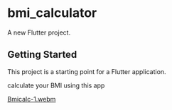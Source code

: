 # bmi_calculator

A new Flutter project.

## Getting Started

This project is a starting point for a Flutter application.


calculate your BMI using this app


[Bmicalc-1.webm](https://github.com/Ahmed336-cell/bmi_calculator/assets/65620946/292971b7-f68c-40ca-bd54-22355dea11f2)
